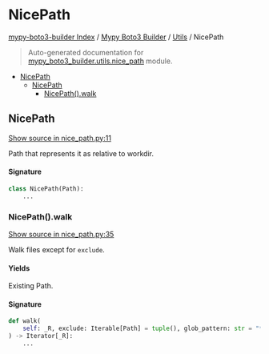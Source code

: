 # NicePath

[mypy-boto3-builder Index](../../README.md#mypy-boto3-builder-index) /
[Mypy Boto3 Builder](../index.md#mypy-boto3-builder) /
[Utils](./index.md#utils) /
NicePath

> Auto-generated documentation for [mypy_boto3_builder.utils.nice_path](https://github.com/youtype/mypy_boto3_builder/blob/main/mypy_boto3_builder/utils/nice_path.py) module.

- [NicePath](#nicepath)
  - [NicePath](#nicepath-1)
    - [NicePath().walk](#nicepath()walk)

## NicePath

[Show source in nice_path.py:11](https://github.com/youtype/mypy_boto3_builder/blob/main/mypy_boto3_builder/utils/nice_path.py#L11)

Path that represents it as relative to workdir.

#### Signature

```python
class NicePath(Path):
    ...
```

### NicePath().walk

[Show source in nice_path.py:35](https://github.com/youtype/mypy_boto3_builder/blob/main/mypy_boto3_builder/utils/nice_path.py#L35)

Walk files except for `exclude`.

#### Yields

Existing Path.

#### Signature

```python
def walk(
    self: _R, exclude: Iterable[Path] = tuple(), glob_pattern: str = "**/*"
) -> Iterator[_R]:
    ...
```


